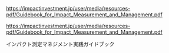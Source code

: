 https://impactinvestment.jp/user/media/resources-pdf/Guidebook_for_Impact_Measurement_and_Management.pdf

https://impactinvestment.jp/user/media/resources-pdf/Guidebook_for_Impact_Measurement_and_Management.pdf

インパクト測定マネジメント実践ガイドブック
